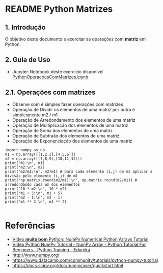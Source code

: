 # README Python Matrizes

## 1. Introdução ##
O objetivo deste documento é exercitar as operações com **matriz** em Python.


## 2. Guia de Uso

* Jupyter-Notebook deste exercício disponível [PythonOperacoesComMatrizes.ipynb](../src/ipynb/04-PythonNumPy/PythonOperacoesComMatrizes.ipynb)

## 2.1. Operações com matrizes
* Observe com é simples fazer operações com matrizes
* Operação de Dividir os elementos de uma matriz por outra é simplesmente m2 / m1
* Operação de Arredondamento dos elementos de uma matriz
* Operação de Multiplicação dos elementos de uma matriz
* Operação de Soma dos elementos de uma matriz
* Operação de Subtraão dos elementos de uma matriz
* Operação de Exponenciação dos elementos de uma matriz

```ipynb
import numpy as np
m1 = np.array([[1,2,3],[4,5,6]])
m2 = np.array([[7,8,9],[10,11,12]])
print('m1:\n', m1)
print('m2:\n', m2)
print('m2/m1:\n', m2/m1) # para cada elemento (i,j) de m2 aplicar a divisão pelo elemento (i,j) de m1
print('np.matrix.round(m2/m1):\n', np.matrix.round(m2/m1)) # arredondando cada um dos elementos
print('10 * m2:\n', 10 * m2)
print('m1 + 5:\n', m1 + 5)
print('m2 - 1:\n', m2 - 1)
print('m1 ** 2:\n', m1 ** 2)

```

```txt
```



# Referências

* [Vídeo **muito bom** Python: NumPy Numerical Python Arrays Tutorial](https://www.youtube.com/watch?v=8Mpc9ukltVA&list=PLORrDfZD1hkFD3HcJVoBsQoXf2BmnUt65)
* [Vídeo Python NumPy Tutorial - NumPy Array - Python Tutorial For Beginners - Python Training - Edureka](https://www.youtube.com/watch?v=8JfDAm9y_7s)
* http://www.numpy.org/
* https://www.datacamp.com/community/tutorials/python-numpy-tutorial
* https://docs.scipy.org/doc/numpy/user/quickstart.html